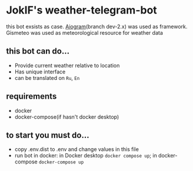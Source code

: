 # JokIF's weather-telegram-bot

this bot exsists as case. [Aiogram](https://github.com/aiogram/aiogram/tree/dev-2.x)(branch dev-2.x) was used as framework.
Gismeteo was used as meteorological resource for weather data

## this bot can do...

- Provide current weather relative to location
- Has unique interface 
- can be translated on `Ru`, `En`

## requirements
- docker
- docker-compose(if hasn't docker desktop)

## to start you must do...
- copy .env.dist to .env and change values in this file
- run bot in docker: in Docker desktop `docker compose up`; in docker-compose `docker-compose up`
